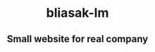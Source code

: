 <h1 align=center> bliasak-lm</h1>
<h2 align=center>Small website for real company</h2>

<h3 align=center><strong><a href=http://www.bliasak-lm.free.bg</a></strong></h3>
